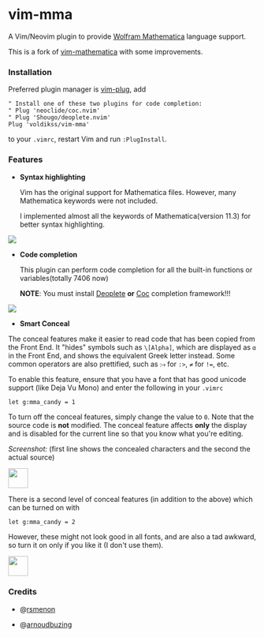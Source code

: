 # vim-mma

A Vim/Neovim plugin to provide [Wolfram Mathematica](https://wolfram.com/language/) language support.

This is a fork of [vim-mathematica](https://github.com/rsmenon/vim-mathematica) with some improvements.

### Installation

Preferred plugin manager is [vim-plug](https://github.com/junegunn/vim-plug), add 

```vim
" Install one of these two plugins for code completion:
" Plug 'neoclide/coc.nvim'
" Plug 'Shougo/deoplete.nvim'
Plug 'voldikss/vim-mma'
```
to your `.vimrc`, restart Vim and run `:PlugInstall`.

### Features

- __Syntax highlighting__

    Vim has the original support for Mathematica files. However, many Mathematica keywords were not included.

    I implemented almost all the keywords of Mathematica(version 11.3) for better syntax highlighting.

![](https://user-images.githubusercontent.com/20282795/51797239-b7e20000-223a-11e9-8a06-aec35baaa01a.png)

- __Code completion__

    This plugin can perform code completion for all the built-in functions or variables(totally 7406 now)

   **NOTE**: You must install [Deoplete](https://github.com/Shougo/deoplete.nvim) __or__ [Coc](https://github.com/neoclide/coc.nvim) completion framework!!!

![](https://user-images.githubusercontent.com/20282795/51797535-79e7da80-2240-11e9-88ec-88aa9200c5f8.gif)

- __Smart Conceal__

The conceal features make it easier to read code that has been copied from the Front End. It "hides" symbols such as `\[Alpha]`, which are displayed as `α` in the Front End, and shows the equivalent Greek letter instead. Some common operators are also prettified, such as `⧴` for `:>`, `≠` for `!=`, etc.

To enable this feature, ensure that you have a font that has good unicode support (like Deja Vu Mono) and enter the following in your `.vimrc`

```
let g:mma_candy = 1
```
To turn off the conceal features, simply change the value to `0`. Note that the source code is **not** modified. The conceal feature affects **only** the display and is disabled for the current line so that you know what you're editing.

*Screenshot:* (first line shows the concealed characters and the second the actual source)

<img src="http://i.stack.imgur.com/NrWxO.png" height=40></img>

There is a second level of conceal features (in addition to the above) which can be turned on with

```
let g:mma_candy = 2
```
However, these might not look good in all fonts, and are also a tad awkward, so turn it on only if you like it (I don't use them).

<img src="http://i.stack.imgur.com/tZUcE.png" height=40></img>

### Credits

- @[rsmenon](https://github.com/rsmenon)

- @[arnoudbuzing](https://github.com/arnoudbuzing)

